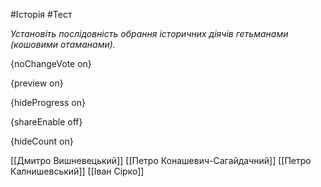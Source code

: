 #Історія #Тест

*Установіть послідовність обрання історичних діячів гетьманами (кошовими отаманами).*

{noChangeVote on}

{preview on}

{hideProgress on}

{shareEnable off}

{hideCount on}

[[Дмитро Вишневецький]]
[[Петро Конашевич-Сагайдачний]]
[[Петро Калнишевський]]
[[Іван Сірко]]
